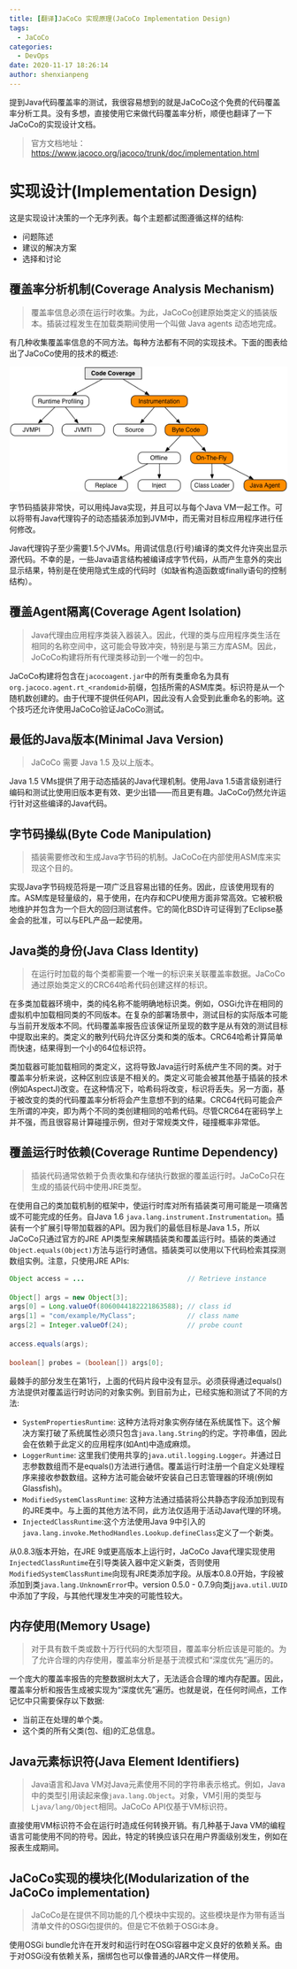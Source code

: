 ```yaml
---
title: [翻译]JaCoCo 实现原理(JaCoCo Implementation Design)
tags:
  - JaCoCo
categories:
  - DevOps
date: 2020-11-17 18:26:14
author: shenxianpeng
---
```


提到Java代码覆盖率的测试，我很容易想到的就是JaCoCo这个免费的代码覆盖率分析工具。没有多想，直接使用它来做代码覆盖率分析，顺便也翻译了一下JaCoCo的实现设计文档。

> 官方文档地址：https://www.jacoco.org/jacoco/trunk/doc/implementation.html

# 实现设计(Implementation Design)

这是实现设计决策的一个无序列表。每个主题都试图遵循这样的结构:

* 问题陈述
* 建议的解决方案
* 选择和讨论

## 覆盖率分析机制(Coverage Analysis Mechanism)

> 覆盖率信息必须在运行时收集。为此，JaCoCo创建原始类定义的插装版本。插装过程发生在加载类期间使用一个叫做 Java agents 动态地完成。

有几种收集覆盖率信息的不同方法。每种方法都有不同的实现技术。下面的图表给出了JaCoCo使用的技术的概述:

![实现](jacoco/implementation.png)

字节码插装非常快，可以用纯Java实现，并且可以与每个Java VM一起工作。可以将带有Java代理钩子的动态插装添加到JVM中，而无需对目标应用程序进行任何修改。

Java代理钩子至少需要1.5个JVMs。用调试信息(行号)编译的类文件允许突出显示源代码。不幸的是，一些Java语言结构被编译成字节代码，从而产生意外的突出显示结果，特别是在使用隐式生成的代码时（如缺省构造函数或finally语句的控制结构）。

## 覆盖Agent隔离(Coverage Agent Isolation)

> Java代理由应用程序类装入器装入。因此，代理的类与应用程序类生活在相同的名称空间中，这可能会导致冲突，特别是与第三方库ASM。因此，JoCoCo构建将所有代理类移动到一个唯一的包中。

JaCoCo构建将包含在`jacocoagent.jar`中的所有类重命名为具有`org.jacoco.agent.rt_<randomid>`前缀，包括所需的ASM库类。标识符是从一个随机数创建的。由于代理不提供任何API，因此没有人会受到此重命名的影响。这个技巧还允许使用JaCoCo验证JaCoCo测试。

## 最低的Java版本(Minimal Java Version)

> JaCoCo 需要 Java 1.5 及以上版本。

Java 1.5 VMs提供了用于动态插装的Java代理机制。使用Java 1.5语言级别进行编码和测试比使用旧版本更有效、更少出错——而且更有趣。JaCoCo仍然允许运行针对这些编译的Java代码。

## 字节码操纵(Byte Code Manipulation)

> 插装需要修改和生成Java字节码的机制。JaCoCo在内部使用ASM库来实现这个目的。

实现Java字节码规范将是一项广泛且容易出错的任务。因此，应该使用现有的库。ASM库是轻量级的，易于使用，在内存和CPU使用方面非常高效。它被积极地维护并包含为一个巨大的回归测试套件。它的简化BSD许可证得到了Eclipse基金会的批准，可以与EPL产品一起使用。

## Java类的身份(Java Class Identity)

> 在运行时加载的每个类都需要一个唯一的标识来关联覆盖率数据。JaCoCo通过原始类定义的CRC64哈希代码创建这样的标识。

在多类加载器环境中，类的纯名称不能明确地标识类。例如，OSGi允许在相同的虚拟机中加载相同类的不同版本。在复杂的部署场景中，测试目标的实际版本可能与当前开发版本不同。代码覆盖率报告应该保证所呈现的数字是从有效的测试目标中提取出来的。类定义的散列代码允许区分类和类的版本。CRC64哈希计算简单而快速，结果得到一个小的64位标识符。

类加载器可能加载相同的类定义，这将导致Java运行时系统产生不同的类。对于覆盖率分析来说，这种区别应该是不相关的。类定义可能会被其他基于插装的技术(例如AspectJ)改变。在这种情况下，哈希码将改变，标识将丢失。另一方面，基于被改变的类的代码覆盖率分析将会产生意想不到的结果。CRC64代码可能会产生所谓的冲突，即为两个不同的类创建相同的哈希代码。尽管CRC64在密码学上并不强，而且很容易计算碰撞示例，但对于常规类文件，碰撞概率非常低。

## 覆盖运行时依赖(Coverage Runtime Dependency)

> 插装代码通常依赖于负责收集和存储执行数据的覆盖运行时。JaCoCo只在生成的插装代码中使用JRE类型。

在使用自己的类加载机制的框架中，使运行时库对所有插装类可用可能是一项痛苦或不可能完成的任务。自Java 1.6 `java.lang.instrument.Instrumentation`。插装有一个扩展引导带加载器的API。因为我们的最低目标是Java 1.5，所以JaCoCo只通过官方的JRE API类型来解耦插装类和覆盖运行时。插装的类通过`Object.equals(Object)`方法与运行时通信。插装类可以使用以下代码检索其探测数组实例。注意，只使用JRE APIs:

```java
Object access = ...                          // Retrieve instance

Object[] args = new Object[3];
args[0] = Long.valueOf(8060044182221863588); // class id
args[1] = "com/example/MyClass";             // class name
args[2] = Integer.valueOf(24);               // probe count

access.equals(args);

boolean[] probes = (boolean[]) args[0];
```

最棘手的部分发生在第1行，上面的代码片段中没有显示。必须获得通过equals()方法提供对覆盖运行时访问的对象实例。到目前为止，已经实施和测试了不同的方法:

* `SystemPropertiesRuntime`: 这种方法将对象实例存储在系统属性下。这个解决方案打破了系统属性必须只包含`java.lang.String`的约定。字符串值，因此会在依赖于此定义的应用程序(如Ant)中造成麻烦。
* `LoggerRuntime`: 这里我们使用共享的`java.util.logging.Logger`。并通过日志参数数组而不是equals()方法进行通信。覆盖运行时注册一个自定义处理程序来接收参数数组。这种方法可能会破坏安装自己日志管理器的环境(例如Glassfish)。
* `ModifiedSystemClassRuntime`: 这种方法通过插装将公共静态字段添加到现有的JRE类中。与上面的其他方法不同，此方法仅适用于活动Java代理的环境。
* `InjectedClassRuntime`:这个方法使用Java 9中引入的`java.lang.invoke.MethodHandles.Lookup.defineClass`定义了一个新类。

从0.8.3版本开始，在JRE 9或更高版本上运行时，JaCoCo Java代理实现使用`InjectedClassRuntime`在引导类装入器中定义新类，否则使用`ModifiedSystemClassRuntime`向现有JRE类添加字段。从版本0.8.0开始，字段被添加到类`java.lang.UnknownError`中。version 0.5.0 - 0.7.9向类j`java.util.UUID`中添加了字段，与其他代理发生冲突的可能性较大。

## 内存使用(Memory Usage)

> 对于具有数千类或数十万行代码的大型项目，覆盖率分析应该是可能的。为了允许合理的内存使用，覆盖率分析是基于流模式和“深度优先”遍历的。

一个庞大的覆盖率报告的完整数据树太大了，无法适合合理的堆内存配置。因此，覆盖率分析和报告生成被实现为“深度优先”遍历。也就是说，在任何时间点，工作记忆中只需要保存以下数据:

* 当前正在处理的单个类。
* 这个类的所有父类(包、组)的汇总信息。

## Java元素标识符(Java Element Identifiers)

> Java语言和Java VM对Java元素使用不同的字符串表示格式。例如，Java中的类型引用读起来像`java.lang.Object`。对象，VM引用的类型与`Ljava/lang/Object`相同。JaCoCo API仅基于VM标识符。

直接使用VM标识符不会在运行时造成任何转换开销。有几种基于Java VM的编程语言可能使用不同的符号。因此，特定的转换应该只在用户界面级别发生，例如在报表生成期间。


## JaCoCo实现的模块化(Modularization of the JaCoCo implementation)

> JaCoCo是在提供不同功能的几个模块中实现的。这些模块是作为带有适当清单文件的OSGi包提供的。但是它不依赖于OSGi本身。

使用OSGi bundle允许在开发时和运行时在OSGi容器中定义良好的依赖关系。由于对OSGi没有依赖关系，捆绑包也可以像普通的JAR文件一样使用。







